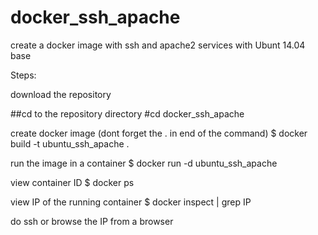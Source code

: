 # docker_ssh_apache

create a docker image with ssh and apache2 services with Ubunt 14.04 base

Steps:

download the repository

##cd to the repository directory
#cd docker_ssh_apache

create docker image (dont forget the . in end of the command)
$ docker build -t ubuntu_ssh_apache .

run the image in a container
$ docker run -d ubuntu_ssh_apache

view container ID
$ docker ps

view IP of the running container
$ docker inspect <containerID> | grep IP

do ssh or browse the IP from a browser
